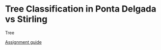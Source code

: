 # Tree Classification in Ponta Delgada vs Stirling  
  
Tree 


[Assignment guide](https://colab.research.google.com/drive/1YvtXzz_utiecC1_Q7h1WTy124bB-L94j?usp=sharing#scrollTo=cJZF464wk6Xh)
